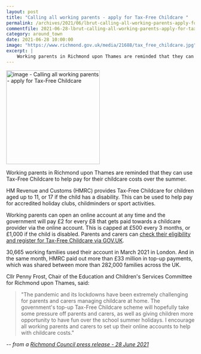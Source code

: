```yaml
---
layout: post
title: "Calling all working parents - apply for Tax-Free Childcare "
permalink: /archives/2021/06/lbrut-calling-all-working-parents-apply-for-tax-free-childcare.html
commentfile: 2021-06-28-lbrut-calling-all-working-parents-apply-for-tax-free-childcare
category: around_town
date: 2021-06-28 10:00:00
image: "https://www.richmond.gov.uk/media/21688/tax_free_childcare.jpg"
excerpt: |
    Working parents in Richmond upon Thames are reminded that they can use  Tax-Free Childcare to help pay for their childcare costs over the summer.
---
```

<img src="https://www.richmond.gov.uk/media/21688/tax_free_childcare.jpg" alt="image - Calling all working parents - apply for Tax-Free Childcare " width="250" class="photo right" alt="" >

Working parents in Richmond upon Thames are reminded that they can use  Tax-Free Childcare to help pay for their childcare costs over the summer.

HM Revenue and Customs (HMRC) provides Tax-Free Childcare for children aged  up to 11, or 17 if the child has a disability. This can be used to help pay  for accredited holiday clubs, childminders or sport activities.

Working parents can open an online account at any time and the government  will pay &pound;2 for every &pound;8 that gets paid towards a childcare provider via  the online account. This is capped at &pound;500 every 3 months, or &pound;1,000 if the  child is disabled. Parents and carers can [check their eligibility and register for Tax-Free Childcare via GOV.UK](https://www.gov.uk/tax-free-childcare).

30,665 working families used their account in March 2021 in London. And in  the same month, HMRC paid out more than &pound;33 million in top-up payments,  which was shared between more than 282,000 families across the UK.

Cllr Penny Frost, Chair of the Education and Children's Services Committee  for Richmond upon Thames, said:

> "The pandemic and its lockdowns have been extremely challenging for parents  and carers managing childcare at home. The government's top-up Tax-Free  Childcare scheme will hopefully take some pressure off parents and carers,  as well as giving children more opportunity to have fun over the school  summer holidays. I encourage all working parents and carers to set up their  online accounts to help with childcare costs."

<cite>-- from a [Richmond Council press release - 28 June 2021](https://www.richmond.gov.uk//news/june_2021/working_parents_apply_for_tax_free_childcare)</cite>
